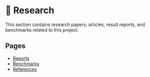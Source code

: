 # 🔬 Research

This section contains research papers, articles, result reports, and benchmarks related to this project.

## Pages

- [Reports](./reports.md)
- [Benchmarks](./benchmarks.md)
- [References](./references.md)
